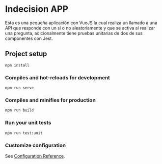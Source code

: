 # Indecision APP

Esta es una pequeña aplicación con VueJS la cual realiza un llamado a una API que responde con un si o no aleatoriamente y que se activa al realizar una pregunta, adicionalmente tiene pruebas unitarias de dos de sus componentes con Jest.

## Project setup
```
npm install
```

### Compiles and hot-reloads for development
```
npm run serve
```

### Compiles and minifies for production
```
npm run build
```

### Run your unit tests
```
npm run test:unit
```

### Customize configuration
See [Configuration Reference](https://cli.vuejs.org/config/).
